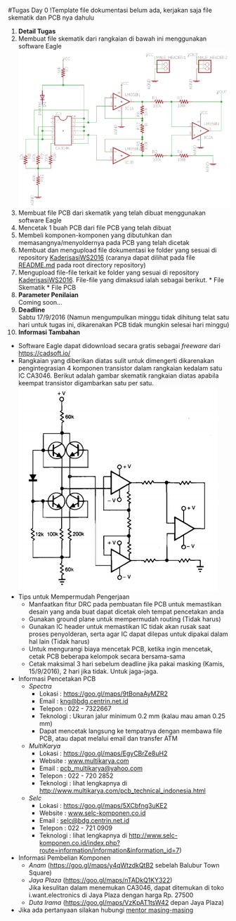 #Tugas Day 0
!Template file dokumentasi belum ada, kerjakan saja file skematik dan PCB nya dahulu
1. **Detail Tugas**
  1. Membuat file skematik dari rangkaian di bawah ini menggunakan software Eagle<br  />
  ![circuit 1](https://github.com/WorkshopHMEITB/KaderisasiWS2016/blob/master/assets/images/circuit2.PNG)
  2. Membuat file PCB dari skematik yang telah dibuat menggunakan software Eagle
  3. Mencetak 1 buah PCB dari file PCB yang telah dibuat
  4. Membeli komponen-komponen yang dibutuhkan dan memasangnya/menyoldernya pada PCB yang telah dicetak
  5. Membuat dan mengupload file dokumentasi ke folder yang sesuai di repository [KaderisasiWS2016](https://github.com/WorkshopHMEITB/KaderisasiWS2016) (caranya dapat dilihat pada file [README.md](https://github.com/WorkshopHMEITB/KaderisasiWS2016/blob/master/README.md) pada root directory repository)
  6. Mengupload file-file terkait ke folder yang sesuai di repository [KaderisasiWS2016](https://github.com/WorkshopHMEITB/KaderisasiWS2016). File-file yang dimaksud ialah sebagai berikut.
    * File Skematik
    * File PCB
2. **Parameter Penilaian**<br  />
Coming soon...
3. **Deadline**<br  />
Sabtu 17/9/2016 (Namun mengumpulkan minggu tidak dihitung telat satu hari untuk tugas ini, dikarenakan PCB tidak mungkin selesai hari minggu)
4. **Informasi Tambahan**
  * Software Eagle dapat didownload secara gratis sebagai *freeware* dari https://cadsoft.io/
  * Rangkaian yang diberikan diatas sulit untuk dimengerti dikarenakan pengintegrasian 4 komponen transistor dalam rangkaian kedalam satu IC CA3046. Berikut adalah gambar skematik rangkaian diatas apabila keempat transistor digambarkan satu per satu. <br  />
  ![circuit 2](https://github.com/WorkshopHMEITB/KaderisasiWS2016/blob/master/assets/images/circuit.PNG)
  * Tips untuk Mempermudah Pengerjaan
    * Manfaatkan fitur DRC pada pembuatan file PCB untuk memastikan desain yang anda buat dapat dicetak oleh tempat pencetakan anda
    * Gunakan ground plane untuk mempermudah routing (Tidak harus)
    * Gunakan IC header untuk memastikan IC tidak akan rusak saat proses penyolderan, serta agar IC dapat dilepas untuk dipakai dalam hal lain (Tidak harus)
    * Untuk mengurangi biaya mencetak PCB, ketika ingin mencetak, cetak PCB beberapa kelompok secara bersama-sama
    * Cetak maksimal 3 hari sebelum deadline jika pakai masking (Kamis, 15/9/2016), 2 hari jika tidak. Untuk jaga-jaga.
  * Informasi Pencetakan PCB
    * *Spectra* 
      * Lokasi : https://goo.gl/maps/9tBonaAyMZR2
      * Email : kng@bdg.centrin.net.id
      * Telepon : 022 - 7322667
      * Teknologi : Ukuran jalur minimum 0.2 mm (kalau mau aman 0.25 mm)
      * Dapat mencetak langsung ke tempatnya dengan membawa file PCB, atau dapat melalui email dan transfer ATM
    * *MultiKarya* 
      * Lokasi : https://goo.gl/maps/EgyCBrZe8uH2
      * Website : www.multikarya.com
      * Email : pcb_multikarya@yahoo.com
      * Telepon : 022 - 720 2852
      * Teknologi : lihat lengkapnya di http://www.multikarya.com/pcb_technical_indonesia.html
    * *Selc* 
      * Lokasi : https://goo.gl/maps/5XCbfng3uKE2
      * Website : www.selc-komponen.co.id
      * Email : selc@bdg.centrin.net.id
      * Telepon : 022 - 721 0909
      * Teknologi : lihat lengkapnya di http://www.selc-komponen.co.id/index.php?route=information/information&information_id=7)
  * Informasi Pembelian Komponen
    * *Anam* (https://goo.gl/maps/y4qWtzdkQtB2 sebelah Balubur Town Square)
    * *Jaya Plaza* (https://goo.gl/maps/nTADkQ1KY322)<br  />
    Jika kesulitan dalam menemukan CA3046, dapat ditemukan di toko i.want.electronics di Jaya Plaza dengan harga Rp. 27500
    * *Duta Irama* (https://goo.gl/maps/VzKpAT1tsW42 depan Jaya Plaza)
  * Jika ada pertanyaan silakan hubungi [mentor masing-masing](https://github.com/WorkshopHMEITB/KaderisasiWS2016/blob/master/KontakMentorCakruWS2016.csv)
